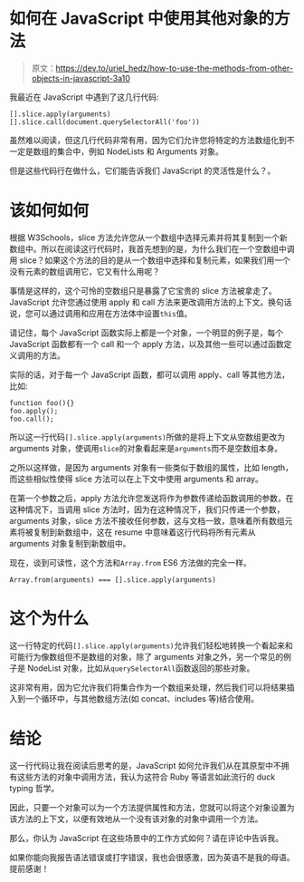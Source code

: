 # 如何在 JavaScript 中使用其他对象的方法

> 原文：<https://dev.to/uriel_hedz/how-to-use-the-methods-from-other-objects-in-javascript-3a10>

我最近在 JavaScript 中遇到了这几行代码:

```
[].slice.apply(arguments)
[].slice.call(document.querySelectorAll('foo')) 
```

虽然难以阅读，但这几行代码非常有用，因为它们允许您将特定的方法数组化到不一定是数组的集合中，例如 NodeLists 和 Arguments 对象。

但是这些代码行在做什么，它们能告诉我们 JavaScript 的灵活性是什么？。

# 该如何如何

根据 W3Schools，slice 方法允许您从一个数组中选择元素并将其复制到一个新数组中。所以在阅读这行代码时，我首先想到的是，为什么我们在一个空数组中调用 slice？如果这个方法的目的是从一个数组中选择和复制元素，如果我们用一个没有元素的数组调用它，它又有什么用呢？

事情是这样的，这个可怜的空数组只是暴露了它宝贵的 slice 方法被拿走了。JavaScript 允许您通过使用 apply 和 call 方法来更改调用方法的上下文。换句话说，您可以通过调用和应用在方法体中设置`this`值。

请记住，每个 JavaScript 函数实际上都是一个对象，一个明显的例子是，每个 JavaScript 函数都有一个 call 和一个 apply 方法，以及其他一些可以通过函数定义调用的方法。

实际的话，对于每一个 JavaScript 函数，都可以调用 apply、call 等其他方法，比如:

```
function foo(){}
foo.apply();
foo.call(); 
```

所以这一行代码`[].slice.apply(arguments)`所做的是将上下文从空数组更改为 arguments 对象，使调用`slice`的对象看起来是`arguments`而不是空数组本身。

之所以这样做，是因为 arguments 对象有一些类似于数组的属性，比如 length，而这些相似性使得 slice 方法可以在上下文中使用 arguments 和 array。

在第一个参数之后，apply 方法允许您发送将作为参数传递给函数调用的参数，在这种情况下，当调用 slice 方法时，因为在这种情况下，我们只传递一个参数，arguments 对象，slice 方法不接收任何参数，这与文档一致，意味着所有数组元素将被复制到新数组中，这在 resume 中意味着这行代码将所有元素从 arguments 对象复制到新数组中。

现在，谈到可读性，这个方法和`Array.from` ES6 方法做的完全一样。

```
Array.from(arguments) === [].slice.apply(arguments) 
```

# 这个为什么

这一行特定的代码`[].slice.apply(arguments)`允许我们轻松地转换一个看起来和可能行为像数组但不是数组的对象，除了 arguments 对象之外，另一个常见的例子是 NodeList 对象，比如从`querySelectorAll`函数返回的那些对象。

这非常有用，因为它允许我们将集合作为一个数组来处理，然后我们可以将结果插入到一个循环中，与其他数组方法(如 concat、includes 等)结合使用。

# 结论

这一行代码让我在阅读后思考的是，JavaScript 如何允许我们从在其原型中不拥有这些方法的对象中调用方法，我认为这符合 Ruby 等语言如此流行的 duck typing 哲学。

因此，只要一个对象可以为一个方法提供属性和方法，您就可以将这个对象设置为该方法的上下文，以便有效地从一个没有该对象的对象中调用一个方法。

那么，你认为 JavaScript 在这些场景中的工作方式如何？请在评论中告诉我。

如果你能向我报告语法错误或打字错误，我也会很感激，因为英语不是我的母语。提前感谢！
